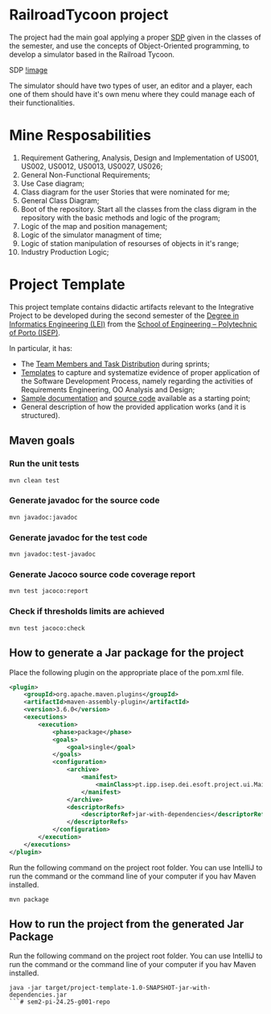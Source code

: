 # RailroadTycoon project

The project had the main goal applying a proper [SDP](https://www.geeksforgeeks.org/software-engineering/software-development-process/) given in the classes of the semester, and use the concepts of Object-Oriented programming, to develop a simulator based in the Railroad Tycoon.

SDP
[!image](SDP.png)

The simulator should have two types of user, an editor and a player, each one of them should have it's own menu where they could manage each of their functionalities. 

# Mine Resposabilities
  1. Requirement Gathering, Analysis, Design and Implementation of US001, US002, US0012, US0013, US0027, US026;
  2. General Non-Functional Requirements;
  3. Use Case diagram;
  4. Class diagram for the user Stories that were nominated for me;
  5. General Class Diagram;
  6. Boot of the repository. Start all the classes from the class digram in the repository with the basic methods and logic of the program;
  7. Logic of the map and position management;
  8. Logic of the simulator managment of time;
  9. Logic of station manipulation of resourses of objects in it's range;
  10. Industry Production Logic;
















# Project Template

This project template contains didactic artifacts relevant to the Integrative Project to be developed during the second semester of the [Degree in Informatics Engineering (LEI)](https://www.isep.ipp.pt/Course/Course/26) from the [School of Engineering – Polytechnic of Porto (ISEP)](https://www.isep.ipp.pt).

In particular, it has:

* The [Team Members and Task Distribution](docs/TeamMembersAndTasks.md) during sprints;
* [Templates](docs/(template-files)) to capture and systematize evidence of proper application of the Software Development Process, namely regarding the activities of Requirements Engineering, OO Analysis and Design;
* [Sample documentation](docs/outsourcing-tasks-example) and [source code](src) available as a starting point;
* General description of how the provided application works (and it is structured).


## Maven goals

### Run the unit tests
```
mvn clean test
```

### Generate javadoc for the source code
```
mvn javadoc:javadoc
```

### Generate javadoc for the test code
```
mvn javadoc:test-javadoc
```

### Generate Jacoco source code coverage report
```
mvn test jacoco:report
```

### Check if thresholds limits are achieved
```
mvn test jacoco:check
```

## How to generate a Jar package for the project

Place the following plugin on the appropriate place of the pom.xml file.

```xml
<plugin>
    <groupId>org.apache.maven.plugins</groupId>
    <artifactId>maven-assembly-plugin</artifactId>
    <version>3.6.0</version>
    <executions>
        <execution>
            <phase>package</phase>
            <goals>
                <goal>single</goal>
            </goals>
            <configuration>
                <archive>
                    <manifest>
                        <mainClass>pt.ipp.isep.dei.esoft.project.ui.Main</mainClass>
                    </manifest>
                </archive>
                <descriptorRefs>
                    <descriptorRef>jar-with-dependencies</descriptorRef>
                </descriptorRefs>
            </configuration>
        </execution>
    </executions>
</plugin>
```

Run the following command on the project root folder. You can use IntelliJ to run the command or the command line of your computer if you hav Maven installed.

```
mvn package
```

## How to run the project from the generated Jar Package

Run the following command on the project root folder. You can use IntelliJ to run the command or the command line of your computer if you hav Maven installed.

```
java -jar target/project-template-1.0-SNAPSHOT-jar-with-dependencies.jar
```# sem2-pi-24.25-g001-repo
